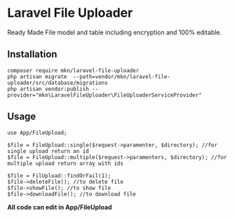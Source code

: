 # Laravel File Uploader
Ready Made File model and table including encryption and 100% editable.

## Installation

```
composer require mkn/laravel-file-uploader
php artisan migrate  --path=vendor/mkn/laravel-file-uploader/src/database/migrations
php artisan vendor:publish --provider="mkn\LaravelFileUploader\FileUploaderServiceProvider"
```

## Usage

```
use App/FileUpload;

$file = FileUpload::single($request->paramenter, $directory); //for single upload return an id
$file = FileUpload::multiple($request->paramenters, $directory); //for multiple upload return array with ids

$file = FilUpload::findOrFail(1);
$file->deleteFile(); //to delete file
$file->showFile(); //to show file
$file->downloadFile(); //to download file
```

**All code can edit in App/FileUpload**
